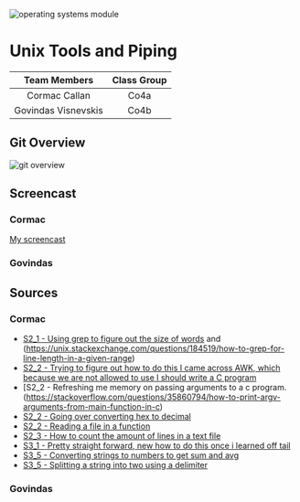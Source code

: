 ![operating systems module](https://201.team/cover.png)

# Unix Tools and Piping

Team Members	|Class Group		
:---------:		|:--------:
Cormac Callan					|Co4a	
Govindas Visnevskis		|Co4b	

## Git Overview

![git overview](https://201.team/git_structure.jpg)


## Screencast

### Cormac
[My screencast](https://youtu.be/8MrbcAzmSf4)


### Govindas


## Sources

### Cormac
* [S2_1 - Using grep to figure out the size of words](https://www.unix.com/unix-for-dummies-questions-and-answers/11839-using-grep-find-strings-certain-lengths.html) and (https://unix.stackexchange.com/questions/184519/how-to-grep-for-line-length-in-a-given-range)
* [S2_2 - Trying to figure out how to do this I came across AWK, which because we are not allowed to use I should write a C program](https://unix.stackexchange.com/questions/167639/output-part-of-each-line-to-a-separate-file)
* [S2_2 - Refreshing me memory on passing arguments to a c program.(https://stackoverflow.com/questions/35860794/how-to-print-argv-arguments-from-main-function-in-c)
* [S2_2 - Going over converting hex to decimal](https://stackoverflow.com/questions/31079978/how-to-convert-hexadecimal-to-decimal)
* [S2_2 - Reading a file in a function](https://stackoverflow.com/questions/9206091/going-through-a-text-file-line-by-line-in-c)
* [S2_3 - How to count the amount of lines in a text file](https://stackoverflow.com/questions/2137156/finding-line-size-of-each-row-in-a-text-file)
* [S3_1 - Pretty straight forward, new how to do this once i learned off tail](https://shapeshed.com/unix-tail/)
* [S3_5 - Converting strings to numbers to get sum and avg](https://www.geeksforgeeks.org/converting-strings-numbers-cc/)
* [S3_5 - Splitting a string into two using a delimiter](https://stackoverflow.com/questions/2523467/how-to-split-a-string-to-2-strings-in-c)

### Govindas
